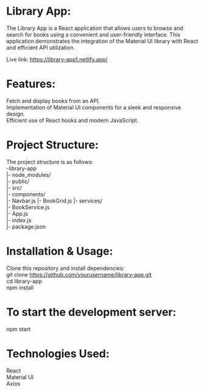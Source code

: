 # Library App:
The Library App is a React application that allows users to browse and search for books using a convenient and user-friendly interface. This application demonstrates the integration of the Material UI library with React and efficient API utilization.

Live link: https://library-app1.netlify.app/

# Features:
Fetch and display books from an API. <br>
Implementation of Material UI components for a sleek and responsive design. <br>
Efficient use of React hooks and modern JavaScript.

# Project Structure:
The project structure is as follows: <br>
-library-app <br>
|- node_modules/  <br>
|- public/ <br>
|- src/ <br>
  |- components/ <br>
     |- Navbar.js <tb>
     |- BookGrid.js <tb>
  |- services/ <br>
     |- BookService.js <br>
  |- App.js <br>
  |- index.js <br>
|- package.json


# Installation & Usage:
Clone this repository and install dependencies: <br>
git clone https://github.com/yourusername/library-app.git <br>
cd library-app <br>
npm install 

# To start the development server:
npm start

# Technologies Used:
React <br>
Material UI <br>
Axios
